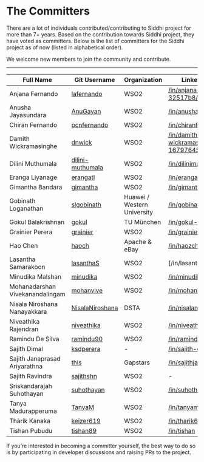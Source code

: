 # The Committers

There are a lot of individuals contributed/contributing to Siddhi project for more than 7+ years.
Based on the contribution towards Siddhi project, they have voted as committers.
Below is the list of committers for the Siddhi project as of now (listed in alphabetical order).

We welcome new members to join the community and contribute.

---

Full Name                       | Git Username                                          | Organization              |LinkedIn Profile   |
--------------------------------|-------------------------------------------------------|---------------------------|-------------------|
Anjana Fernando                 |[lafernando](https://github.com/lafernando)            |WSO2                       |[/in/anjana-fernando-32517b8/](https://www.linkedin.com/in/anjana-fernando-32517b8/)
Anusha Jayasundara	            |[AnuGayan](https://github.com/AnuGayan)                |WSO2	                    |[/in/anushajayasundara](https://www.linkedin.com/in/anushajayasundara/)
Chiran Fernando	                |[pcnfernando](https://github.com/pcnfernando)          |WSO2	                    |[/in/chiranfernando](https://www.linkedin.com/in/chiranfernando/)
Damith Wickramasinghe	        |[dnwick](https://github.com/dnwick)	                |WSO2	                    |[/in/damith-wickramasinghe-16797645](https://www.linkedin.com/in/damith-wickramasinghe-16797645/)
Dilini Muthumala                |[dilini-muthumala](https://github.com/dilini-muthumala)|WSO2	                    |[/in/dilinimuthumala](https://www.linkedin.com/in/dilinimuthumala/)
Eranga Liyanage                 |[erangatl](https://github.com/erangatl)                |WSO2	                    |[/in/erangaliyanage](https://www.linkedin.com/in/erangaliyanage/)
Gimantha Bandara                |[gimantha](https://github.com/gimantha)	            |WSO2	                    |[/in/gimanthabandara](https://www.linkedin.com/in/gimanthabandara/)
Gobinath Loganathan             |[slgobinath](https://github.com/slgobinath)            |Huawei / Western University|[/in/gobinathl](https://www.linkedin.com/in/gobinathl/)
Gokul Balakrishnan              |[gokul](https://github.com/gokul)	                    |TU München	                |[/in/gokul-balakrishnan](https://www.linkedin.com/in/gokul-balakrishnan/)
Grainier Perera                 |[grainier](https://github.com/grainier)	            |WSO2	                    |[/in/grainier](https://www.linkedin.com/in/grainier/)
Hao Chen	                    |[haoch](https://github.com/haoch)	                    |Apache & eBay	            |[/in/haozch](https://www.linkedin.com/in/haozch/)
Lasantha Samarakoon	            |[lasanthaS](https://github.com/lasanthaS)	            |WSO2	                    |[/in/lasanthas](|https://www.linkedin.com/in/lasanthas/)
Minudika Malshan	            |[minudika](https://github.com/minudika)	            |WSO2	                    |[/in/minudika](https://www.linkedin.com/in/minudika/)
Mohanadarshan Vivekanandalingam |[mohanvive](https://github.com/mohanvive)	            |WSO2	                    |[/in/mohanvive](https://www.linkedin.com/in/mohanvive/)
Nisala Niroshana Nanayakkara	|[NisalaNiroshana](https://github.com/NisalaNiroshana)	|DSTA           	        |[/in/nisalaniroshana](https://www.linkedin.com/in/nisalaniroshana/)
Niveathika Rajendran            |[niveathika](https://github.com/niveathika)	        |WSO2	                    |[/in/niveathika](https://www.linkedin.com/in/niveathika/)
Ramindu De Silva	            |[ramindu90](https://github.com/ramindu90)	            |WSO2	                    |[/in/ramindudesilva](https://www.linkedin.com/in/ramindudesilva/)
Sajith Dimal	                |[ksdperera](https://github.com/ksdperera)	            |-	                        |[/in/sajith-dimal-90](https://www.linkedin.com/in/sajith-dimal-90/)
Sajith Janaprasad Ariyarathna	|[this](https://github.com/this)	                    |Gapstars	                |[/in/sajithjanaprasad](https://www.linkedin.com/in/sajithjanaprasad/)
Sajith Ravindra	                |[sajithshn](https://github.com/sajithshn)	            |WSO2	                    |-
Sriskandarajah Suhothayan	    |[suhothayan](https://github.com/suhothayan)	        |WSO2	                    |[/in/suhothayan](https://www.linkedin.com/in/suhothayan/)
Tanya Madurapperuma	            |[TanyaM](https://github.com/TanyaM)	                |WSO2	                    |[/in/tanyamadurapperuma](https://www.linkedin.com/in/tanyamadurapperuma/)
Tharik Kanaka	                |[keizer619](https://github.com/keizer619)	            |WSO2	                    |[/in/tharik619](https://www.linkedin.com/in/tharik619/)
Tishan Pubudu	                |[tishan89](https://github.com/tishan89)	            |WSO2	                    |[/in/tishan](https://www.linkedin.com/in/tishan/)


If you’re interested in becoming a committer yourself, the best way to do so is by participating in developer discussions and raising PRs to the project.
